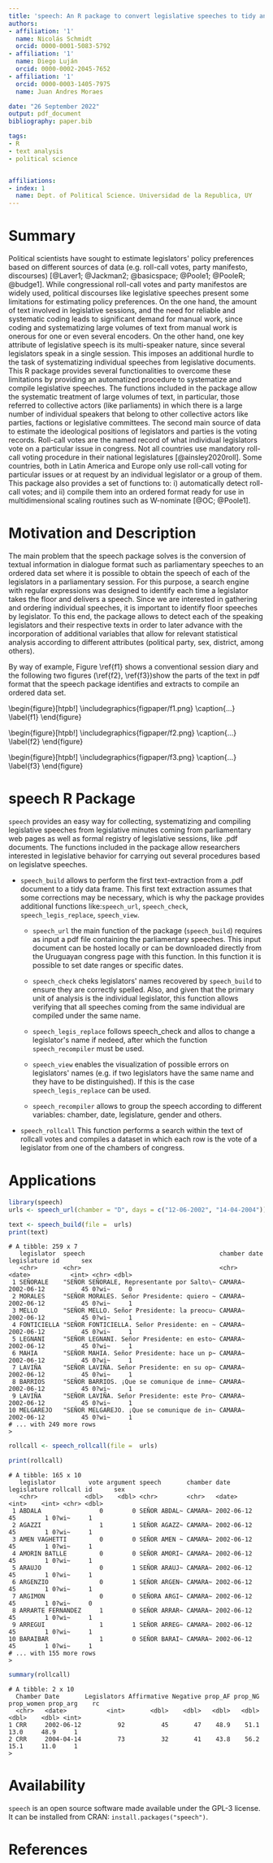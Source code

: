 ```yaml
---
title: 'speech: An R package to convert legislative speeches to tidy and clean data.frame.'
authors:
- affiliation: '1'
  name: Nicolás Schmidt
  orcid: 0000-0001-5083-5792
- affiliation: '1'
  name: Diego Luján
  orcid: 0000-0002-2045-7652
- affiliation: '1'
  orcid: 0000-0003-1405-7975
  name: Juan Andres Moraes

date: "26 September 2022"
output: pdf_document
bibliography: paper.bib

tags:
- R
- text analysis
- political science


affiliations:
- index: 1
  name: Dept. of Political Science. Universidad de la Republica, UY
---
```


# Summary
Political scientists have sought to estimate legislators' policy preferences based on different sources of data (e.g. roll-call votes, party manifesto, discourses) [@Laver1; @Jackman2; @basicspace; @Poole1; @PooleR; @budge1]. While congressional roll-call votes and party manifestos are widely used, political discourses like legislative speeches present some limitations for estimating policy preferences. On the one hand, the amount of text involved in legislative sessions, and the need for reliable and systematic coding leads to significant demand for manual work, since coding and systematizing large volumes of text from manual work is onerous for one or even several encoders. On the other hand, one key attribute of legislative speech is its multi-speaker nature, since several legislators speak in a single session. This imposes an additional hurdle to the task of systematizing individual speeches from legislative documents. This R package provides several functionalities to overcome these limitations by providing an automatized procedure to systematize and compile legislative speeches. The functions included in the package allow the systematic treatment of large volumes of text, in particular, those referred to collective actors (like parliaments) in which there is a large number of individual speakers that belong to other collective actors like parties, factions or legislative committees. The second main source of data to estimate the ideological positions of legislators and parties is the voting records. Roll-call votes are the named record of what individual legislators vote on a particular issue in congress. Not all countries use mandatory roll-call voting procedure in their national legislatures [@ainsley2020roll]. Some countries, both in Latin America and Europe only use roll-call voting for particular issues or at request by an individual legislator or a group of them. This package also provides a set of functions to: i) automatically detect roll-call votes; and ii) compile them into an ordered format ready for use in multidimensional scaling routines such as W-nominate [@OC; @Poole1].


# Motivation and Description

The main problem that the speech package solves is the conversion of textual information in dialogue format such as parliamentary speeches to an ordered data set where it is possible to obtain the speech of each of the legislators in a parliamentary session. For this purpose, a search engine with regular expressions was designed to identify each time a legislator takes the floor and delivers a speech. Since we are interested in gathering and ordering individual speeches, it is important to identify floor speeches by legislator. To this end, the package allows to detect each of the speaking legislators and their respective texts in order to later advance with the incorporation of additional variables that allow for relevant statistical analysis according to different attributes (political party, sex, district, among others).

By way of example, Figure \ref{f1} shows a conventional session diary and the following two figures (\ref{f2}, \ref{f3})show the parts of the text in pdf format that the speech package identifies and extracts to compile an ordered data set.



\begin{figure}[htpb!]
  \includegraphics{figpaper/f1.png}
  \caption{...}
  \label{f1}
\end{figure}

\begin{figure}[htpb!]
  \includegraphics{figpaper/f2.png}
  \caption{...}
  \label{f2}
\end{figure}

\begin{figure}[htpb!]
  \includegraphics{figpaper/f3.png}
  \caption{...}
  \label{f3}
\end{figure}



# speech R Package

`speech` provides an easy way for collecting, systematizing and compiling legislative speeches from legislative minutes coming from parliamentary web pages as well as formal registry of legislative sessions, like .pdf documents.
The functions included in the package allow researchers interested in legislative behavior for carrying out several procedures based on legislatve speeches.

 
* `speech_build` allows to perform the first text-extraction from a .pdf document to a tidy data frame. This first text extraction assumes that some corrections may be necessary, which is why the package provides additional functions like:`speech_url`, `speech_check`, `speech_legis_replace`, `speech_view`.

	* `speech_url` the main function of the package (`speech_build`) requires as input a pdf file containing the parliamentary speeches. This input document can be hosted 	locally or can be downloaded directly from the Uruguayan congress page with this function. In this function it is possible to set date ranges or specific dates.

	* `speech_check` cheks legislators' names recovered by `speech_build` to ensure they are correctly spelled. Also, and given that the primary unit of analysis is the individual legislator, this function  allows verifying that all speeches coming from the same individual are compiled under the same name. 

	* `speech_legis_replace` follows speech_check and allos to change a legislator's name if nedeed, after which the function `speech_recompiler` must be used.

	* `speech_view` enables the visualization of possible errors on legislators' names (e.g. if two legislators have the same name and they have to be distinguished).
	If this is the case `speech_legis_replace` can be used.
	
	* `speech_recompiler` allows to group the speech according to different variables: chamber, date, legislature, gender and others.


* `speech_rollcall` This function performs a search within the text of rollcall votes and compiles a dataset in which each row is the vote of a legislator from one of the chambers of congress.



# Applications

``` r
library(speech)
urls <- speech_url(chamber = "D", days = c("12-06-2002", "14-04-2004"))

text <- speech_build(file =  urls)
print(text)
```

```
# A tibble: 259 x 7
   legislator  speech                                     chamber date       legislature id      sex
   <chr>       <chr>                                      <chr>   <date>           <int> <chr> <dbl>
 1 SEÑORALE    "SEÑOR SEÑORALE, Representante por Salto\~ CAMARA~ 2002-06-12          45 0?wi~     0
 2 MORALES     "SEÑOR MORALES. Señor Presidente: quiero ~ CAMARA~ 2002-06-12          45 0?wi~     1
 3 MELLO       "SEÑOR MELLO. Señor Presidente: la preocu~ CAMARA~ 2002-06-12          45 0?wi~     1
 4 FONTICIELLA "SEÑOR FONTICIELLA. Señor Presidente: en ~ CAMARA~ 2002-06-12          45 0?wi~     1
 5 LEGNANI     "SEÑOR LEGNANI. Señor Presidente: en esto~ CAMARA~ 2002-06-12          45 0?wi~     1
 6 MAHIA       "SEÑOR MAHIA. Señor Presidente: hace un p~ CAMARA~ 2002-06-12          45 0?wi~     1
 7 LAVIÑA      "SEÑOR LAVIÑA. Señor Presidente: en su op~ CAMARA~ 2002-06-12          45 0?wi~     1
 8 BARRIOS     "SEÑOR BARRIOS. ¡Que se comunique de inme~ CAMARA~ 2002-06-12          45 0?wi~     1
 9 LAVIÑA      "SEÑOR LAVIÑA. Señor Presidente: este Pro~ CAMARA~ 2002-06-12          45 0?wi~     1
10 MELGAREJO   "SEÑOR MELGAREJO. ¡Que se comunique de in~ CAMARA~ 2002-06-12          45 0?wi~     1
# ... with 249 more rows
> 
```



``` r
rollcall <- speech_rollcall(file =  urls)

print(rollcall)
```

```
# A tibble: 165 x 10
   legislator         vote argument speech       chamber date       legislature rollcall id      sex
   <chr>             <dbl>    <dbl> <chr>        <chr>   <date>           <int>    <int> <chr> <dbl>
 1 ABDALA                0        0 SEÑOR ABDAL~ CAMARA~ 2002-06-12          45        1 0?wi~     1
 2 AGAZZI                1        1 SEÑOR AGAZZ~ CAMARA~ 2002-06-12          45        1 0?wi~     1
 3 AMEN VAGHETTI         0        0 SEÑOR AMEN ~ CAMARA~ 2002-06-12          45        1 0?wi~     1
 4 AMORIN BATLLE         0        0 SEÑOR AMORI~ CAMARA~ 2002-06-12          45        1 0?wi~     1
 5 ARAUJO                0        1 SEÑOR ARAUJ~ CAMARA~ 2002-06-12          45        1 0?wi~     1
 6 ARGENZIO              0        1 SEÑOR ARGEN~ CAMARA~ 2002-06-12          45        1 0?wi~     1
 7 ARGIMON               0        0 SEÑORA ARGI~ CAMARA~ 2002-06-12          45        1 0?wi~     0
 8 ARRARTE FERNANDEZ     1        0 SEÑOR ARRAR~ CAMARA~ 2002-06-12          45        1 0?wi~     1
 9 ARREGUI               1        1 SEÑOR ARREG~ CAMARA~ 2002-06-12          45        1 0?wi~     1
10 BARAIBAR              1        0 SEÑOR BARAI~ CAMARA~ 2002-06-12          45        1 0?wi~     1
# ... with 155 more rows
>
```

``` r
summary(rollcall)
```


```
# A tibble: 2 x 10
  Chamber Date       Legislators Affirmative Negative prop_AF prop_NG prop_women prop_arg    rc
  <chr>   <date>           <int>       <dbl>    <dbl>   <dbl>   <dbl>      <dbl>    <dbl> <int>
1 CRR     2002-06-12          92          45       47    48.9    51.1       13.0     48.9     1
2 CRR     2004-04-14          73          32       41    43.8    56.2       15.1     11.0     1
> 

```

# Availability

`speech` is an open source software made available under the GPL-3 license. It can be installed from CRAN: `install.packages("speech")`.


# References



